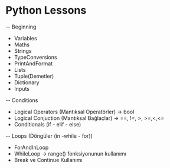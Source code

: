 # Python Lessons

-- Beginning

- Variables
- Maths
- Strings
- TypeConversions
- PrintAndFormat
- Lists
- Tuple(Demetler)
- Dictionary
- Inputs

-- Conditions
- Logical Operators (Mantıksal Operatörler) -> bool
- Logical Conjuction (Mantıksal Bağlaçlar) -> ==, !=, >, >=,<,<=
- Conditionals (if - elif - else)

-- Loops (Döngüler (in -while - for))
- ForAndInLoop
- WhileLoop -> range() fonksiyonunun kullanımı
- Break ve Continue Kullanımı